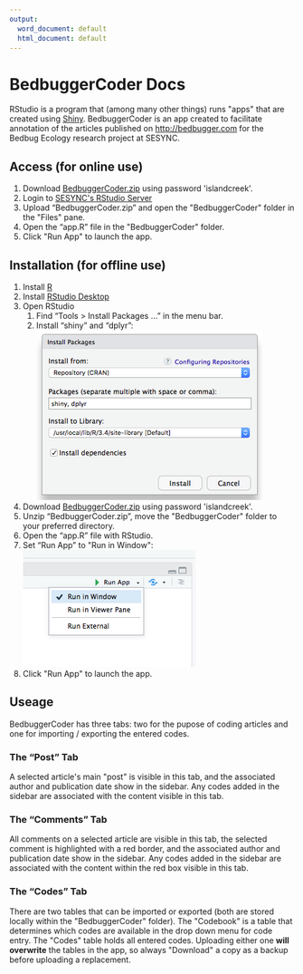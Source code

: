 ```yaml
---
output:
  word_document: default
  html_document: default
---
```

# BedbuggerCoder Docs

RStudio is a program that (among many other things) runs "apps" that are created using [Shiny](https://shiny.rstudio.com/). BedbuggerCoder is an app created to facilitate annotation of the articles published on http://bedbugger.com for the Bedbug Ecology research project at SESYNC.

## Access (for online use)

1. Download [BedbuggerCoder.zip](http://sesync.us/xa1f3) using password 'islandcreek'.
1. Login to [SESYNC's RStudio Server](https://rstudio.sesync.org)
1. Upload “BedbuggerCoder.zip” and open the "BedbuggerCoder" folder in the "Files" pane.
1. Open the “app.R” file in the "BedbuggerCoder" folder.
1. Click "Run App" to launch the app.

## Installation (for offline use)

1. Install [R](https://cran.rstudio.com/)
1. Install [RStudio Desktop](https://www.rstudio.com/products/rstudio/download/#download)
1. Open RStudio
    1. Find “Tools > Install Packages …” in the menu bar.
    1. Install “shiny” and “dplyr”:  
       ![](images/package.png)
1. Download [BedbuggerCoder.zip](http://sesync.us/xa1f3) using password 'islandcreek'.
1. Unzip “BedbuggerCoder.zip”, move the "BedbuggerCoder" folder to your preferred directory.
1. Open the “app.R” file with RStudio.
1. Set “Run App” to "Run in Window":  
   ![](images/runapp.png)
1. Click "Run App" to launch the app.

## Useage

BedbuggerCoder has three tabs: two for the pupose of coding articles and one for importing / exporting the entered codes.

### The “Post” Tab

A selected article's main "post" is visible in this tab, and the associated author and publication date show in the sidebar. Any codes added in the sidebar are associated with the content visible in this tab.

### The “Comments” Tab

All comments on a selected article are visible in this tab, the selected comment is highlighted with a red border, and the associated author and publication date show in the sidebar. Any codes added in the sidebar are associated with the content within the red box visible in this tab.

### The “Codes” Tab

There are two tables that can be imported or exported (both are stored locally within the "BedbuggerCoder" folder). The "Codebook" is a table that determines which codes are available in the drop down menu for code entry. The "Codes" table holds all entered codes. Uploading either one **will overwrite** the tables in the app, so always "Download" a copy as a backup before uploading a replacement.
